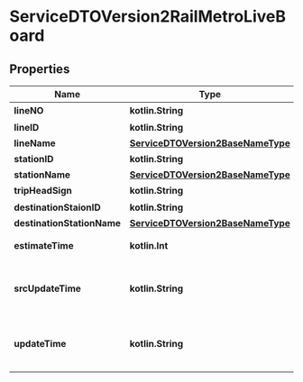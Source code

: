 
# ServiceDTOVersion2RailMetroLiveBoard

## Properties
Name | Type | Description | Notes
------------ | ------------- | ------------- | -------------
**lineNO** | **kotlin.String** | 路線編號 | 
**lineID** | **kotlin.String** | 路線代碼 | 
**lineName** | [**ServiceDTOVersion2BaseNameType**](ServiceDTOVersion2BaseNameType.md) |  | 
**stationID** | **kotlin.String** | 所在車站代號 | 
**stationName** | [**ServiceDTOVersion2BaseNameType**](ServiceDTOVersion2BaseNameType.md) |  | 
**tripHeadSign** | **kotlin.String** | 下班車次方向描述 | 
**destinationStaionID** | **kotlin.String** | 目的地車站代號 | 
**destinationStationName** | [**ServiceDTOVersion2BaseNameType**](ServiceDTOVersion2BaseNameType.md) |  | 
**estimateTime** | **kotlin.Int** | 下班車次抵達時間預估(秒) | 
**srcUpdateTime** | **kotlin.String** | 來源端平台資料更新時間(ISO8601格式:yyyy-MM-ddTHH:mm:sszzz) | 
**updateTime** | **kotlin.String** | 本平台資料更新時間(ISO8601格式:yyyy-MM-ddTHH:mm:sszzz) | 



